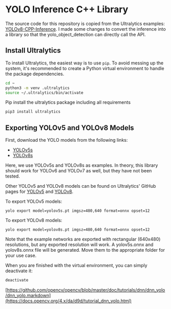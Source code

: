 # YOLO Inference C++ Library

The source code for this repository is copied from the Ultralytics examples: [YOLOv8-CPP-Inference](https://github.com/ultralytics/ultralytics/tree/main/examples/YOLOv8-CPP-Inference). I made some changes to convert the inference into a library so that the yolo_object_detection can directly call the API.

## Install Ultralytics
To install Ultralytics, the easiest way is to use `pip`. To avoid messing up the system, it's recommended to create a Python virtual environment to handle the package dependencies.
```bash
cd ~
python3 -m venv .ultralytics
source ~/.ultralytics/bin/activate
```
Pip install the ultralytics package including all requirements
```bash
pip3 install ultralytics
```

## Exporting YOLOv5 and YOLOv8 Models
First, download the YOLO models from the following links:
- [YOLOv5s](https://github.com/ultralytics/yolov5/releases/download/v7.0/yolov5s.pt)
- [YOLOv8s](https://github.com/ultralytics/assets/releases/download/v8.2.0/yolov8s.pt)

Here, we use YOLOv5s and YOLOv8s as examples. In theory, this library should work for YOLOv6 and YOLOv7 as well, but they have not been tested.

Other YOLOv5 and YOLOv8 models can be found on Ultralytics' GitHub pages for [YOLOv5](https://github.com/ultralytics/yolov5?tab=readme-ov-file) and [YOLOv8](https://github.com/ultralytics/ultralytics?tab=readme-ov-file).

To export YOLOv5 models:
```
yolo export model=yolov5s.pt imgsz=480,640 format=onnx opset=12
```

To export YOLOv8 models:
```
yolo export model=yolov8s.pt imgsz=480,640 format=onnx opset=12
```
Note that the example networks are exported with rectangular (640x480) resolutions, but any exported resolution will work. A yolov5s.onnx and yolov8s.onnx file will be generated. Move them to the appropriate folder for your use case.

When you are finished with the virtual environment, you can simply deactivate it:
```bash
deactivate
```

[https://github.com/opencv/opencv/blob/master/doc/tutorials/dnn/dnn_yolo/dnn_yolo.markdown](https://docs.opencv.org/4.x/da/d9d/tutorial_dnn_yolo.html)
